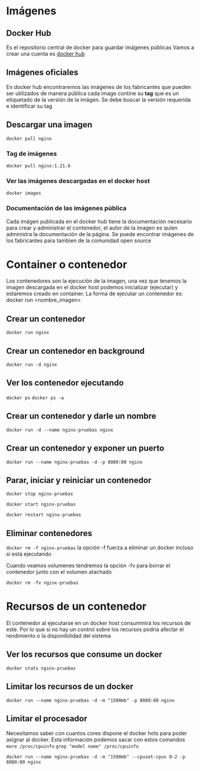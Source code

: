 
# Imágenes
## Docker Hub
Es el repositorio central de docker para guardar imágenes públicas
Vamos a crear una cuenta es [docker hub](https://hub.docker.com/)

## Imágenes oficiales
En docker hub encontraremos las imágenes de los fabricantes que pueden ser utilizados de manera pública
cada image contine su **tag** que es un etiquetado de la versión de la imágen.
Se debe buscar la versión requerida e identificar su tag

## Descargar una imagen
`docker pull nginx`

### Tag de imágenes
`docker pull nginx:1.21.6`

###  Ver las imágenes descargadas en el docker host
`docker images`

### Documentación de las imágenes pública
Cada imágen publicada en el docker hub tiene la documentación necesario para crear y administrar el contenedor, el autor de la imagen es quíen administra la documentación de la página.
Se puede encontrar imágenes de los fabricantes para tambien de la comunidad open source

# Container o contenedor
Los contenedores son la ejecución de la imagen, una vez que tenemos la imagen descargada en el docker host podemos inicializar (ejecutar) y estaremos creado en container. La forma de ejecutar un contenedor es:
docker run <nombre_imagen>

## Crear un contenedor 
`docker run nginx`

## Crear un contenedor en background
`docker run -d nginx`

## Ver los contenedor ejecutando
`docker ps`
`docker ps -a`

## Crear un contenedor y darle un nombre
`docker run -d --name nginx-pruebas nginx`

## Crear un contenedor y exponer un puerto
`docker run --name nginx-pruebas -d -p 8080:80 nginx`

## Parar, iniciar y reiniciar un contenedor
`docker stop nginx-pruebas`

`docker start nginx-pruebas`

`docker restart nginx-pruebas`

## Eliminar contenedores
`docker rm -f nginx-pruebas`
la opción -f fuerza a eliminar un docker incluso si está ejecutando

Cuando veamos volumenes tendremos la opción  -fv para borrar el contenedor junto con el volumen atachado

`docker rm -fv nginx-pruebas`


# Recursos de un contenedor
El contenedor al ejecutarse en un docker host consummirá los recursos de este. Por lo que si no hay un control sobre los recursos podría afectar el rendimiento o la disponibilidad del sistema

## Ver los recursos que consume un docker

`docker stats nginx-pruebas`

## Limitar los recursos de un docker
`docker run --name nginx-pruebas -d -m "1500mb" -p 8080:80 nginx`

## Limitar el procesador
Necesitamos saber con cuantos cores dispone el docker hots para poder asignar al docker.
Esta información podemos sacar con estos comandos
`more /proc/cpuinfo`
`grep "model name" /proc/cpuinfo`

`docker run --name nginx-pruebas -d -m "1500mb" --cpuset-cpus 0-2 -p 8080:80 nginx`

